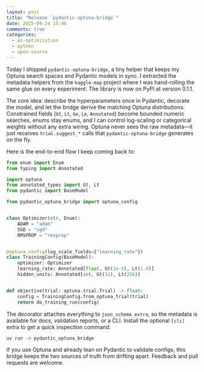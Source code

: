 ```yaml
---
layout: post
title: "Release `pydantic-optuna-bridge`"
date: 2025-09-24 15:46
comments: true
categories:
  - ai-optimization
  - python
  - open-source
---
```


Today I shipped `pydantic-optuna-bridge`, a tiny helper that keeps my Optuna
search spaces and Pydantic models in sync. I extracted the metadata helpers
from the `kaggle-map` project where I was hand-rolling the same glue on every
experiment. The library is now on PyPI at version 0.1.1.

The core idea: describe the hyperparameters once in Pydantic, decorate the
model, and let the bridge derive the matching Optuna distributions. Constrained
fields (`Gt`, `Lt`, `Ge`, `Le`, `Annotated`) become bounded numeric searches,
enums stay enums, and I can control log-scaling or categorical weights without
any extra wiring. Optuna never sees the raw metadata—it just receives
`trial.suggest_*` calls that `pydantic-optuna-bridge` generates on the fly.

Here is the end-to-end flow I keep coming back to:

```python
from enum import Enum
from typing import Annotated

import optuna
from annotated_types import Gt, Lt
from pydantic import BaseModel

from pydantic_optuna_bridge import optuna_config


class Optimizer(str, Enum):
    ADAM = "adam"
    SGD = "sgd"
    RMSPROP = "rmsprop"


@optuna_config(log_scale_fields={"learning_rate"})
class TrainingConfig(BaseModel):
    optimizer: Optimizer
    learning_rate: Annotated[float, Gt(1e-5), Lt(1.0)]
    hidden_units: Annotated[int, Gt(32), Lt(256)]


def objective(trial: optuna.trial.Trial) -> float:
    config = TrainingConfig.from_optuna_trial(trial)
    return do_training_run(config)
```

The decorator attaches everything to `json_schema_extra`, so the metadata is
available for docs, validation reports, or a CLI. Install the optional
`[cli]` extra to get a quick inspection command:

```bash
uv run -m pydantic_optuna_bridge
```

If you use Optuna and already lean on Pydantic to validate configs, this bridge
keeps the two sources of truth from drifting apart. Feedback and pull requests
are welcome.
